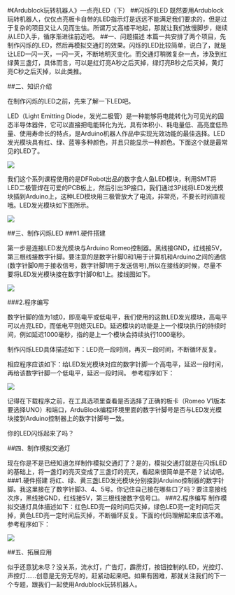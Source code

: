 #《Ardublock玩转机器人》—点亮LED（下）
##闪烁的LED
既然要用Ardublock玩转机器人，仅仅点亮板卡自带的LED指示灯是远远不能满足我们要求的，但是过于复杂的项目又让人见而生怯。所谓万丈高楼平地起，那就让我们放慢脚步，继续从LED入手，循序渐进往前迈吧。
##一、问题描述
本篇一共安排了两个项目，先制作闪烁的LED，然后再模拟交通灯的效果。闪烁的LED比较简单，说白了，就是让LED一闪一灭，一闪一灭，不断地明灭变化。而交通灯稍微复杂一点，涉及到红绿黄三盏灯，具体而言，可以是红灯亮A秒之后灭掉，绿灯亮B秒之后灭掉，黄灯亮C秒之后灭掉，以此类推。

##二、知识介绍

在制作闪烁的LED之前，先来了解一下LED吧。

LED（Light Emitting Diode，发光二极管）是一种能够将电能转化为可见光的固态半导体器件，它可以直接把电能转化为光，具有体积小、耗电量低、高亮度低热量、使用寿命长的特点，是Arduino机器人作品中实现光效功能的最佳选择。LED发光模块具有红、绿、蓝等多种颜色，并且只能显示一种颜色。下面这个就是最常见的LED了。

![](http://doask.qiniudn.com/openbook9-arduinoblocktwo1.PNG)

我们这个系列课程使用的是DFRobot出品的数字食人鱼LED模块，利用SMT将LED二极管焊在可爱的PCB板上，然后引出3P接口，我们通过3P线将LED发光模块插到Arduino上，这种LED模块用三极管放大了电流，非常亮，不要长时间直视哦。LED发光模块如下图所示。

![](http://doask.qiniudn.com/openbook9-arduinoblocktwo2.png)

##三、制作闪烁LED
###1.硬件搭建

第一步是连接LED发光模块与Arduino Romeo控制器。黑线接GND，红线接5V，第三根线接数字针脚。要注意的是数字针脚0和1用于计算机和Arduino之间的通信(数字针脚0用于接收信号，数字针脚1用于发送信号),所以在接线的时候，尽量不要将LED发光模块接在数字针脚0和1上。接线图如下。

![](http://doask.qiniudn.com/openbook9-arduinoblocktwo3.png)

###2.程序编写

数字针脚的值为1或0，即高电平或低电平，我们使用的这款LED发光模块，高电平可以点亮LED，而低电平则熄灭LED。延迟模块的功能是上一个模块执行的持续时间，例如延迟1000毫秒，指的是上一个模块会持续执行1000毫秒。

制作闪烁LED具体描述如下：LED亮一段时间，再灭一段时间，不断循环反复。

相应程序应该如下：给LED发光模块对应的数字针脚一个高电平，延迟一段时间，再给该数字针脚一个低电平，延迟一段时间。
参考程序如下：

![](http://doask.qiniudn.com/openbook9-arduinoblocktwo4.png)

记得在下载程序之前，在工具选项里查看是否选择了正确的板卡（Romeo V1版本要选择UNO）和端口，ArduBlock编程环境里面的数字针脚号是否与LED发光模块接到Arduino控制器上的数字针脚号一致。

你的LED闪烁起来了吗？

##四、制作模拟交通灯

现在你是不是已经知道怎样制作模拟交通灯了？是的，模拟交通灯就是在闪烁LED的基础上，将一盏灯的亮灭变成了三盏灯的亮灭，看起来很简单是不是？试试吧。
###1.硬件搭建
将红、绿、黄三盏LED发光模块分别接到Arduino控制器的数字针脚。我这里接在了数字针脚3、4、5号。你记住自己接在哪些口了吗？要注意接线次序，黑线接GND，红线接5V，第三根线接数字信号口。
###2.程序编写
制作模拟交通灯具体描述如下：红色LED亮一段时间后灭掉，绿色LED亮一定时间后灭掉，黄色LED亮一定时间后灭掉，不断循环反复。下面的代码理解起来应该不难。
参考程序如下：


![](http://doask.qiniudn.com/openbook9-arduinoblocktwo5.png)

##五、拓展应用

似乎还意犹未尽？没关系，流水灯，广告灯，霹雳灯，按钮控制的LED，光控灯、声控灯......创意是无穷无尽的，赶紧动起来吧。如果有困难，那就关注我们的下一个专题，跟我们一起使用Ardublock玩转机器人。




